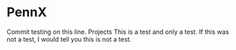 # PennX
Commit testing on this line.
Projects
This is a test and only a test. If this was not a test, I would tell you this is not a test.
